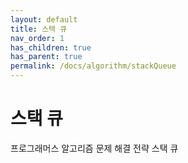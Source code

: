 ```yaml
---
layout: default
title: 스택 큐
nav_order: 1
has_children: true
has_parent: true
permalink: /docs/algorithm/stackQueue
---
```



# 스택 큐

프로그래머스 알고리즘 문제 해결 전략
스택 큐

